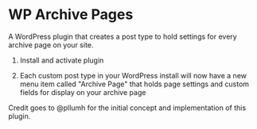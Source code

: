 # WP Archive Pages

A WordPress plugin that creates a post type to hold settings for every archive page on your site.

1. Install and activate plugin

2. Each custom post type in your WordPress install will now have a new menu item called "Archive Page"
that holds page settings and custom fields for display on your archive page

Credit goes to @pllumh for the initial concept and implementation of this plugin.